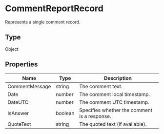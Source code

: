 # CommentReportRecord

Represents a single comment record.

## Type

Object

## Properties

| Name | Type | Description |
| ---- | ---- | ----------- |
| CommentMessage | string | The comment text. |
| Date | number | The comment local timestamp. |
| DateUTC | number | The  comment UTC timestamp. |
| IsAnswer | boolean | Specifies whether the comment is a response. |
| QuoteText | string | The quoted text (if available). |
